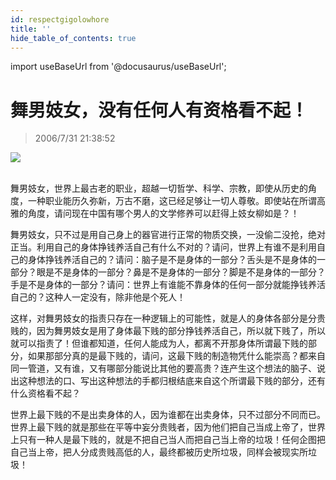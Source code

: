 ```yaml
---
id: respectgigolowhore
title: ''
hide_table_of_contents: true
---
```


import useBaseUrl from '@docusaurus/useBaseUrl';

# 舞男妓女，没有任何人有资格看不起！

> 2006/7/31 21:38:52

<div style={{textAlign: 'center'}}>
<img src={useBaseUrl('https://gateway.ipfscdn.io/ipfs/QmXSnds2BF97yuZwYAMLwrpjQcuPcm22WGsFmBJfWFTEUM/essays/respectgigolowhore/1.jpeg')} /><br/><br/>
</div>

舞男妓女，世界上最古老的职业，超越一切哲学、科学、宗教，即使从历史的角度，一种职业能历久弥新，万古不磨，这已经足够让一切人尊敬。即使站在所谓高雅的角度，请问现在中国有哪个男人的文学修养可以赶得上妓女柳如是？！

舞男妓女，只不过是用自己身上的器官进行正常的物质交换，一没偷二没抢，绝对正当。利用自己的身体挣钱养活自己有什么不对的？请问，世界上有谁不是利用自己的身体挣钱养活自己的？请问：脑子是不是身体的一部分？舌头是不是身体的一部分？眼是不是身体的一部分？鼻是不是身体的一部分？脚是不是身体的一部分？手是不是身体的一部分？请问：世界上有谁能不靠身体的任何一部分就能挣钱养活自己的？这种人一定没有，除非他是个死人！

这样，对舞男妓女的指责只存在一种逻辑上的可能性，就是人的身体各部分是分贵贱的，因为舞男妓女是用了身体最下贱的部分挣钱养活自己，所以就下贱了，所以就可以指责了！但谁都知道，任何人能成为人，都离不开那身体所谓最下贱的部分，如果那部分真的是最下贱的，请问，这最下贱的制造物凭什么能崇高？都来自同一管道，又有谁，又有哪部分能说比其他的要高贵？连产生这个想法的脑子、说出这种想法的口、写出这种想法的手都归根结底来自这个所谓最下贱的部分，还有什么资格看不起？

世界上最下贱的不是出卖身体的人，因为谁都在出卖身体，只不过部分不同而已。世界上最下贱的就是那些在平等中妄分贵贱者，因为他们把自己当成上帝了，世界上只有一种人是最下贱的，就是不把自己当人而把自己当上帝的垃圾！任何企图把自己当上帝，把人分成贵贱高低的人，最终都被历史所垃圾，同样会被现实所垃圾！

